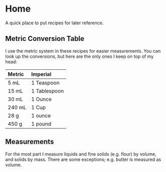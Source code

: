 # Home

A quick place to put recipes for later reference.


## Metric Conversion Table

I use the metric system in these recipes for easier measurements. You can look up the conversions, but here are the only ones I keep on top of my head:

| Metric | Imperial |
|:--|:--|
| 5 mL | 1 Teaspoon |
| 15 mL | 1 Tablespoon |
| 30 mL | 1 Ounce |
| 240 mL | 1 Cup |
| 28 g | 1 ounce |
| 450 g | 1 pound |


## Measurements

For the most part I measure liquids and fine solids (e.g. flour) by volume, and solids by mass. There are some exceptions; e.g. butter is measured as volume.

